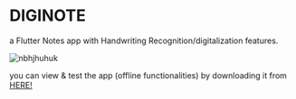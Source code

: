 # DIGINOTE 

a Flutter Notes app with Handwriting Recognition/digitalization features.

![nbhjhuhuk](https://github.com/omar546/diginote/assets/71936776/017490a8-3852-47c7-937b-a2012abbaf98)


you can view & test the app (offline functionalities) by downloading it from  <a href="https://download1076.mediafire.com/n35gw1k62bngWPu-qvUydV_qC24wsYcxlTkcHIToEoXz_Y58iK7h9FFLw8_uPoGjpt65kJlOTKbTzT9KWRJ_SWkIM3sQ6oNzoq8UHFudDbNYFTl2ChrxDcV6Kf6MPrpGkUr7T-TSfUT8NSP5zSgeOLlWXMPOCr02VaqP-_oAAclq/on31msbof7rnl2x/DIGINOTE-noAPI.apk">HERE!</a></h3>

